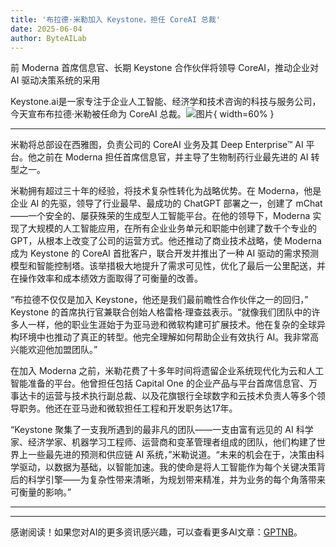 ```yaml
---
title: '布拉德·米勒加入 Keystone，担任 CoreAI 总裁'
date: 2025-06-04
author: ByteAILab
---
```


前 Moderna 首席信息官、长期 Keystone 合作伙伴将领导 CoreAI，推动企业对 AI 驱动决策系统的采用

Keystone.ai是一家专注于企业人工智能、经济学和技术咨询的科技与服务公司，今天宣布布拉德·米勒被任命为 CoreAI 总裁。![图片](https://ai-techpark.com/wp-content/uploads/Brad-Miller.jpg){ width=60% }

---
米勒将总部设在西雅图，负责公司的 CoreAI 业务及其 Deep Enterprise™ AI 平台。他之前在 Moderna 担任首席信息官，并主导了生物制药行业最先进的 AI 转型之一。

米勒拥有超过三十年的经验，将技术复杂性转化为战略优势。在 Moderna，他是企业 AI 的先驱，领导了行业最早、最成功的 ChatGPT 部署之一，创建了 mChat——一个安全的、屡获殊荣的生成型人工智能平台。在他的领导下，Moderna 实现了大规模的人工智能应用，在所有企业业务单元和职能中创建了数千个专业的 GPT，从根本上改变了公司的运营方式。他还推动了商业技术战略，使 Moderna 成为 Keystone 的 CoreAI 首批客户，联合开发并推出了一种 AI 驱动的需求预测模型和智能控制塔。该举措极大地提升了需求可见性，优化了最后一公里配送，并在操作效率和成本绩效方面取得了可衡量的改善。

“布拉德不仅仅是加入 Keystone，他还是我们最前瞻性合作伙伴之一的回归，” Keystone 的首席执行官兼联合创始人格雷格·理查兹表示。“就像我们团队中的许多人一样，他的职业生涯始于为亚马逊和微软构建可扩展技术。他在复杂的全球异构环境中也推动了真正的转型。他完全理解如何帮助企业有效执行 AI。我非常高兴能欢迎他加盟团队。”

在加入 Moderna 之前，米勒花费了十多年时间将遗留企业系统现代化为云和人工智能准备的平台。他曾担任包括 Capital One 的企业产品与平台首席信息官、万事达卡的运营与技术执行副总裁、以及花旗银行全球数字和云技术负责人等多个领导职务。他还在亚马逊和微软担任工程和开发职务达17年。

“Keystone 聚集了一支我所遇到的最非凡的团队——一支由富有远见的 AI 科学家、经济学家、机器学习工程师、运营商和变革管理者组成的团队，他们构建了世界上一些最先进的预测和供应链 AI 系统，”米勒说道。“未来的机会在于，决策由科学驱动，以数据为基础，以智能加速。我的使命是将人工智能作为每个关键决策背后的科学引擎——为复杂性带来清晰，为规划带来精准，并为业务的每个角落带来可衡量的影响。”

---
---
感谢阅读！如果您对AI的更多资讯感兴趣，可以查看更多AI文章：[GPTNB](https://gptnb.com)。